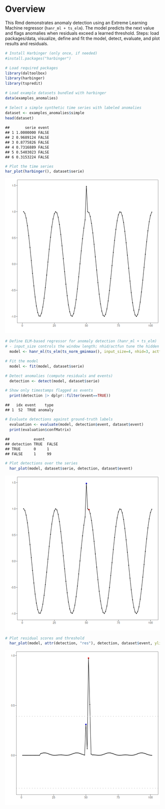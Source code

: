 # Overview

This Rmd demonstrates anomaly detection using an Extreme Learning Machine regressor (`hanr_ml + ts_elm`). The model predicts the next value and flags anomalies when residuals exceed a learned threshold. Steps: load packages/data, visualize, define and fit the model, detect, evaluate, and plot results and residuals.


``` r
# Install Harbinger (only once, if needed)
#install.packages("harbinger")
```


``` r
# Load required packages
library(daltoolbox)
library(harbinger) 
library(tspredit)
```


``` r
# Load example datasets bundled with harbinger
data(examples_anomalies)
```


``` r
# Select a simple synthetic time series with labeled anomalies
dataset <- examples_anomalies$simple
head(dataset)
```

```
##       serie event
## 1 1.0000000 FALSE
## 2 0.9689124 FALSE
## 3 0.8775826 FALSE
## 4 0.7316889 FALSE
## 5 0.5403023 FALSE
## 6 0.3153224 FALSE
```


``` r
# Plot the time series
har_plot(harbinger(), dataset$serie)
```

![plot of chunk unnamed-chunk-5](fig/hanr_ml_elm/unnamed-chunk-5-1.png)


``` r
# Define ELM-based regressor for anomaly detection (hanr_ml + ts_elm)
# - input_size controls the window length; nhid/actfun tune the hidden layer
  model <- hanr_ml(ts_elm(ts_norm_gminmax(), input_size=4, nhid=3, actfun="purelin"))
```


``` r
# Fit the model
  model <- fit(model, dataset$serie)
```


``` r
# Detect anomalies (compute residuals and events)
  detection <- detect(model, dataset$serie)
```


``` r
# Show only timestamps flagged as events
  print(detection |> dplyr::filter(event==TRUE))
```

```
##   idx event    type
## 1  52  TRUE anomaly
```


``` r
# Evaluate detections against ground-truth labels
  evaluation <- evaluate(model, detection$event, dataset$event)
  print(evaluation$confMatrix)
```

```
##           event      
## detection TRUE  FALSE
## TRUE      0     1    
## FALSE     1     99
```


``` r
# Plot detections over the series
  har_plot(model, dataset$serie, detection, dataset$event)
```

![plot of chunk unnamed-chunk-11](fig/hanr_ml_elm/unnamed-chunk-11-1.png)


``` r
# Plot residual scores and threshold
  har_plot(model, attr(detection, "res"), detection, dataset$event, yline = attr(detection, "threshold"))
```

![plot of chunk unnamed-chunk-12](fig/hanr_ml_elm/unnamed-chunk-12-1.png)
